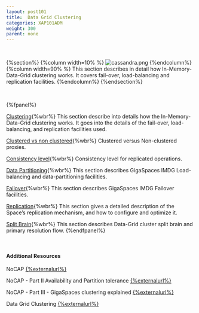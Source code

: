 ```yaml
---
layout: post101
title:  Data Grid Clustering
categories: XAP101ADM
weight: 300
parent: none
---
```


<br>

{%section%}
{%column width=10% %}
![cassandra.png](/attachment_files/subject/replication.png)
{%endcolumn%}
{%column width=90% %}
This section describes in detail how In-Memory-Data-Grid clustering works. It covers fail-over, load-balancing and replication facilities.
{%endcolumn%}
{%endsection%}




<br>


{%fpanel%}

[Clustering](data-grid-clustering-overview.html){%wbr%}
This section describe into details how the In-Memory-Data-Grid clustering works. It goes into the details of the fail-over, load-balancing, and replication facilities used.


[Clustered vs non clustered](clustered-vs-non-clustered-proxies.html){%wbr%}
Clustered versus Non-clustered proxies.

[Consistency level](consistency-level.html){%wbr%}
Consistency level for replicated operations.

[Data Partitioning](data-partitioning.html){%wbr%}
This section describes GigaSpaces IMDG Load-balancing and data-partitioning facilities.

[Failover](failover.html){%wbr%}
This section describes GigaSpaces IMDG Failover facilities.

[Replication](replication.html){%wbr%}
This section gives a detailed description of the Space’s replication mechanism, and how to configure and optimize it.

[Split Brain](split-brain-and-primary-resolution.html){%wbr%}
This section describes Data-Grid cluster split brain and primary resolution flow.
{%endfpanel%}

<br>

#### Additional Resources



NoCAP [{%externalurl%}](http://natishalom.typepad.com/nati_shaloms_blog/2010/10/nocap.html)

NoCAP - Part II Availability and Partition tolerance [{%externalurl%}](http://natishalom.typepad.com/nati_shaloms_blog/2010/11/nocap-part-ii-availability-and-partition-tolerance.html)

NoCAP - Part III - GigaSpaces clustering explained [{%externalurl%}](http://natishalom.typepad.com/nati_shaloms_blog/2010/11/nocap-part-iii-gigaspaces-clustering-explained.html)

Data Grid Clustering [{%externalurl%}](http://www.slideboom.com/presentations/615477/GigaSpaces_HA)



